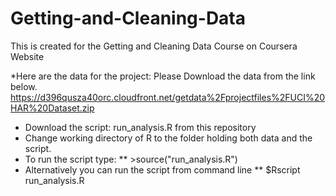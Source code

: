 # Getting-and-Cleaning-Data
This is created for the Getting and Cleaning Data Course on Coursera Website

*Here are the data for the project: Please Download the data from the link below.
https://d396qusza40orc.cloudfront.net/getdata%2Fprojectfiles%2FUCI%20HAR%20Dataset.zip 

* Download the script: run_analysis.R  from this repository
* Change working directory of R to the folder holding both data and the script.
* To run the script type: 
** >source("run_analysis.R")
* Alternatively you can run the script from command line
** $Rscript run_analysis.R



